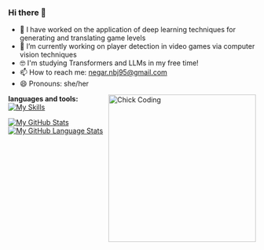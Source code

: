 ### Hi there 👋

<!--
**NegarMirgati/NegarMirgati** is a ✨ _special_ ✨ repository because its `README.md` (this file) appears on your GitHub profile.

Here are some ideas to get you started:

- 

- 👯 I’m looking to collaborate on ...
- 🤔 I’m looking for help with ...
- 💬 Ask me about ...
- 📫 How to reach me: ...
- 😄 Pronouns: ...
- ⚡ Fun fact: ...
-->
- 🌱 I have worked on the application of deep learning techniques for generating and translating game levels
- 🔭 I’m currently working on player detection in video games via computer vision techniques
- 🤓 I'm studying Transformers and LLMs in my free time!
- 📫 How to reach me: negar.nbj95@gmail.com
- 😄 Pronouns: she/her
<img alt="Chick Coding" src="https://user-images.githubusercontent.com/74038190/240885248-ff1b5f32-9420-4dde-b2b9-ed2c0aa17459.gif" align="right" width="300px"/>


 **languages and tools:** 
 [![My Skills](https://skillicons.dev/icons?i=python,tensorflow,git,arduino,django&theme=light)](https://skillicons.dev)

[![My GitHub Stats](https://github-readme-stats.vercel.app/api/?username=NegarMirgati&count_private=true&theme=light&showicons=true)]()
[![My GitHub Language Stats](https://github-readme-stats.vercel.app/api/top-langs/?username=NegarMirgati&langs_count=5&theme=light)]()


